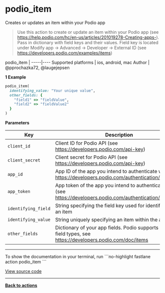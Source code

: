 # podio_item


Creates or updates an item within your Podio app




> Use this action to create or update an item within your Podio app
        (see https://help.podio.com/hc/en-us/articles/201019278-Creating-apps-).
        Pass in dictionary with field keys and their values.
        Field key is located under Modify app -> Advanced -> Developer -> External ID
        (see https://developers.podio.com/examples/items)


podio_item |
-----|----
Supported platforms | ios, android, mac
Author | @pprochazka72, @laugejepsen



**1 Example**

```ruby
podio_item(
  identifying_value: "Your unique value",
  other_fields: {
    "field1" => "fieldValue",
    "field2" => "fieldValue2"
  }
)
```





**Parameters**

Key | Description
----|------------
  `client_id` | Client ID for Podio API (see https://developers.podio.com/api-key)
  `client_secret` | Client secret for Podio API (see https://developers.podio.com/api-key)
  `app_id` | App ID of the app you intend to authenticate with (see https://developers.podio.com/authentication/app_auth)
  `app_token` | App token of the app you intend to authenticate with (see https://developers.podio.com/authentication/app_auth)
  `identifying_field` | String specifying the field key used for identification of an item
  `identifying_value` | String uniquely specifying an item within the app
  `other_fields` | Dictionary of your app fields. Podio supports several field types, see https://developers.podio.com/doc/items




<hr />
To show the documentation in your terminal, run
```no-highlight
fastlane action podio_item
```

<a href="https://github.com/fastlane/fastlane/blob/master/fastlane/lib/fastlane/actions/podio_item.rb" target="_blank">View source code</a>

<hr />

<a href="/actions"><b>Back to actions</b></a>
